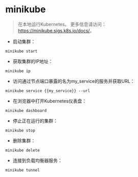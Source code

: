 # minikube

> 在本地运行Kubernetes。
> 更多信息请访问：<https://minikube.sigs.k8s.io/docs/>。

- 启动集群：

`minikube start`

- 获取集群的IP地址：

`minikube ip`

- 访问通过节点端口暴露的名为my_service的服务并获取URL：

`minikube service {{my_service}} --url`

- 在浏览器中打开Kubernetes仪表盘：

`minikube dashboard`

- 停止正在运行的集群：

`minikube stop`

- 删除集群：

`minikube delete`

- 连接到负载均衡器服务：

`minikube tunnel`